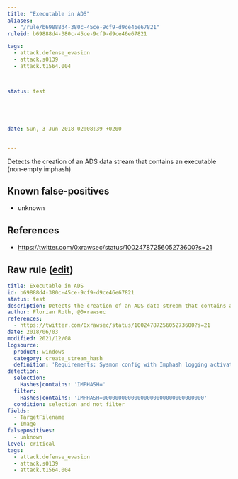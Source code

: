 ```yaml
---
title: "Executable in ADS"
aliases:
  - "/rule/b69888d4-380c-45ce-9cf9-d9ce46e67821"
ruleid: b69888d4-380c-45ce-9cf9-d9ce46e67821

tags:
  - attack.defense_evasion
  - attack.s0139
  - attack.t1564.004



status: test





date: Sun, 3 Jun 2018 02:08:39 +0200


---
```


Detects the creation of an ADS data stream that contains an executable (non-empty imphash)

<!--more-->


## Known false-positives

* unknown



## References

* https://twitter.com/0xrawsec/status/1002478725605273600?s=21


## Raw rule ([edit](https://github.com/SigmaHQ/sigma/edit/master/rules/windows/create_stream_hash/sysmon_ads_executable.yml))
```yaml
title: Executable in ADS
id: b69888d4-380c-45ce-9cf9-d9ce46e67821
status: test
description: Detects the creation of an ADS data stream that contains an executable (non-empty imphash)
author: Florian Roth, @0xrawsec
references:
  - https://twitter.com/0xrawsec/status/1002478725605273600?s=21
date: 2018/06/03
modified: 2021/12/08
logsource:
  product: windows
  category: create_stream_hash
  definition: 'Requirements: Sysmon config with Imphash logging activated'
detection:
  selection:
    Hashes|contains: 'IMPHASH='
  filter:
    Hashes|contains: 'IMPHASH=00000000000000000000000000000000'
  condition: selection and not filter
fields:
  - TargetFilename
  - Image
falsepositives:
  - unknown
level: critical
tags:
  - attack.defense_evasion
  - attack.s0139
  - attack.t1564.004

```
